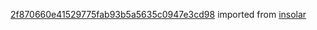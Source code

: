 [2f870660e41529775fab93b5a5635c0947e3cd98](https://github.com/insolar/insolar/commit/2f870660e41529775fab93b5a5635c0947e3cd98) imported from [insolar](https://github.com/insolar/insolar)

